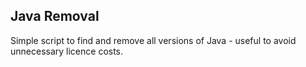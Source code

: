 ## Java Removal
Simple script to find and remove all versions of Java - useful to avoid unnecessary licence costs.
